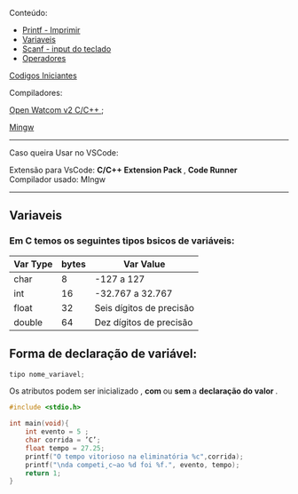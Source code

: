 Conteúdo: <br>
- <a href="Content/src/01_Printf/"> Printf - Imprimir </a><br>
- <a href="Content/src/02_Variables/"> Variaveis </a><br>
- <a href="Content/src/03_Scanf/Scanf.c"> Scanf - input do teclado </a><br>
- <a href="Content/src/04_Operators/Operators.c"> Operadores </a><br>

<a href="Content/src">Codigos Iniciantes</a>


Compiladores:

[Open Watcom v2 C/C++ ](https://github.com/open-watcom/open-watcom-v2/);

[Mingw](https://sourceforge.net/projects/mingw//)

---
Caso queira Usar no VSCode:

Extensão para VsCode: <b> C/C++ Extension Pack </b> , <b> Code Runner </b>
<br>
Compilador usado: MIngw

---

## Variaveis 

### Em C temos os seguintes tipos bsicos de variáveis:

| Var Type | bytes | Var Value |
|--- |--- |--- |
| char | 8 | -127 a 127 |
| int | 16 | -32.767 a 32.767 |
| float | 32 | Seis dígitos de precisão  |
| double | 64 | Dez dígitos de precisão |

<!-- 
### Temos algumas variações destes tipos, que são:

| Var Type | bytes | Var Value |
|--- |--- |--- |
| unsigned char | 8 |  0 a 255 |            
| signed char | 8 | -127 a 127 |                                            
| unsigned int |  16 | 0 a 65.535 |                      
| signed int |  16 | O mesmo que int |                                        
| short int |  16 | O mesmo que int |
| unsigned short int |  16 | 0 a 65.535 |
| signed short int | 16 | O mesmo que short int|
| long int | 32 | -2.147.483.647 a 2.147.483.647 |
| signed long int | 32 | o mesmo que long int |
| unsigned long int | 32 | 0 a 4.294.967.295 |
| long double | 80 | Dez dígitos de precisão |
-->

## Forma de declaração de variável:

~~~c
tipo nome_variavel;
~~~

Os atributos podem ser inicializado , <b> com </b> ou <b> sem </b> a <b> declaração do valor </b>. 

~~~c
#include <stdio.h>

int main(void){
    int evento = 5 ;
    char corrida = ’C’;
    float tempo = 27.25;
    printf("O tempo vitorioso na eliminatória %c",corrida);
    printf("\nda competi¸c~ao %d foi %f.", evento, tempo);
    return 1;
} 
~~~



<!-- Comentario 1
 
Lembre-se de que você deve declarar todas as variáveis locais no início
do bloco em que elas são definidas, antes de qualquer comando do programa.
or exemplo, a função seguinte está tecnicamente incorreta e não será compilada
a maioria dos compiladores.

~~~c
// Esta função está errada.
                         
void f(void)
{
int i;

i = 10;

int j; // esta linha irá provocar um erro!

j = 20
}
~~~
 -->


